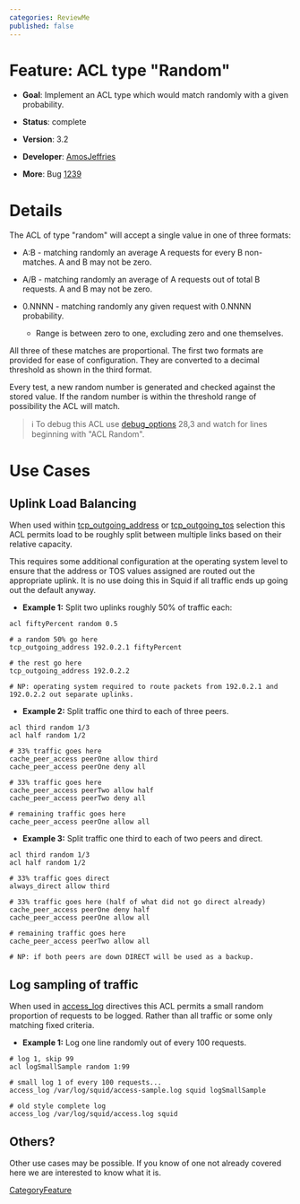 ```yaml
---
categories: ReviewMe
published: false
---
```

# Feature: ACL type "Random"

  - **Goal**: Implement an ACL type which would match randomly with a
    given probability.

  - **Status**: complete

  - **Version**: 3.2

  - **Developer**:
    [AmosJeffries](/AmosJeffries)

  - **More**: Bug
    [1239](https://bugs.squid-cache.org/show_bug.cgi?id=1239)

# Details

The ACL of type "random" will accept a single value in one of three
formats:

  - A:B - matching randomly an average A requests for every B
    non-matches. A and B may not be zero.

  - A/B - matching randomly an average of A requests out of total B
    requests. A and B may not be zero.

  - 0.NNNN - matching randomly any given request with 0.NNNN
    probability.
    
      - Range is between zero to one, excluding zero and one themselves.

All three of these matches are proportional. The first two formats are
provided for ease of configuration. They are converted to a decimal
threshold as shown in the third format.

Every test, a new random number is generated and checked against the
stored value. If the random number is within the threshold range of
possibility the ACL will match.

> :information_source:
    To debug this ACL use
    [debug_options](http://www.squid-cache.org/Doc/config/debug_options)
    28,3 and watch for lines beginning with "ACL Random".

# Use Cases

## Uplink Load Balancing

When used within
[tcp_outgoing_address](http://www.squid-cache.org/Doc/config/tcp_outgoing_address)
or
[tcp_outgoing_tos](http://www.squid-cache.org/Doc/config/tcp_outgoing_tos)
selection this ACL permits load to be roughly split between multiple
links based on their relative capacity.

This requires some additional configuration at the operating system
level to ensure that the address or TOS values assigned are routed out
the appropriate uplink. It is no use doing this in Squid if all traffic
ends up going out the default anyway.

  - **Example 1:** Split two uplinks roughly 50% of traffic each:

<!-- end list -->

    acl fiftyPercent random 0.5
    
    # a random 50% go here
    tcp_outgoing_address 192.0.2.1 fiftyPercent
    
    # the rest go here
    tcp_outgoing_address 192.0.2.2
    
    # NP: operating system required to route packets from 192.0.2.1 and 192.0.2.2 out separate uplinks.

  - **Example 2:** Split traffic one third to each of three peers.

<!-- end list -->

    acl third random 1/3
    acl half random 1/2
    
    # 33% traffic goes here
    cache_peer_access peerOne allow third
    cache_peer_access peerOne deny all
    
    # 33% traffic goes here
    cache_peer_access peerTwo allow half
    cache_peer_access peerTwo deny all
    
    # remaining traffic goes here
    cache_peer_access peerOne allow all

  - **Example 3:** Split traffic one third to each of two peers and
    direct.

<!-- end list -->

    acl third random 1/3
    acl half random 1/2
    
    # 33% traffic goes direct
    always_direct allow third
    
    # 33% traffic goes here (half of what did not go direct already)
    cache_peer_access peerOne deny half
    cache_peer_access peerOne allow all
    
    # remaining traffic goes here
    cache_peer_access peerTwo allow all
    
    # NP: if both peers are down DIRECT will be used as a backup.

## Log sampling of traffic

When used in
[access_log](http://www.squid-cache.org/Doc/config/access_log)
directives this ACL permits a small random proportion of requests to be
logged. Rather than all traffic or some only matching fixed criteria.

  - **Example 1:** Log one line randomly out of every 100 requests.

<!-- end list -->

    # log 1, skip 99
    acl logSmallSample random 1:99
    
    # small log 1 of every 100 requests...
    access_log /var/log/squid/access-sample.log squid logSmallSample
    
    # old style complete log
    access_log /var/log/squid/access.log squid

## Others?

Other use cases may be possible. If you know of one not already covered
here we are interested to know what it is.

[CategoryFeature](/CategoryFeature)
